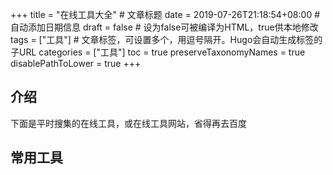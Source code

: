 +++
title = "在线工具大全"  # 文章标题
date = 2019-07-26T21:18:54+08:00  # 自动添加日期信息
draft = false  # 设为false可被编译为HTML，true供本地修改
tags = ["工具"]  # 文章标签，可设置多个，用逗号隔开。Hugo会自动生成标签的子URL
categories = ["工具"]
toc = true
preserveTaxonomyNames = true
disablePathToLower = true
+++
## 介绍
下面是平时搜集的在线工具，或在线工具网站，省得再去百度

## 常用工具
